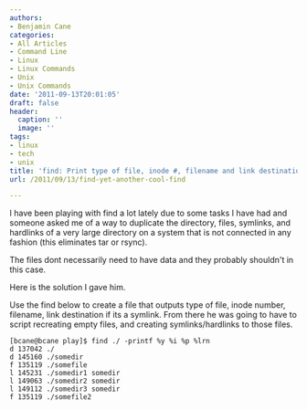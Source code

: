 ```yaml
---
authors:
- Benjamin Cane
categories:
- All Articles
- Command Line
- Linux
- Linux Commands
- Unix
- Unix Commands
date: '2011-09-13T20:01:05'
draft: false
header:
  caption: ''
  image: ''
tags:
- linux
- tech
- unix
title: 'find: Print type of file, inode #, filename and link destination'
url: /2011/09/13/find-yet-another-cool-find

---
```


I have been playing with find a lot lately due to some tasks I have had and someone asked me of a way to duplicate the directory, files, symlinks, and hardlinks of a very large directory on a system that is not connected in any fashion (this eliminates tar or rsync).

The files dont necessarily need to have data and they probably shouldn't in this case.

Here is the solution I gave him.

Use the find below to create a file that outputs type of file, inode number, filename, link destination if its a symlink. From there he was going to have to script recreating empty files, and creating symlinks/hardlinks to those files.

    [bcane@bcane play]$ find ./ -printf %y %i %p %lrn
    d 137042 ./
    d 145160 ./somedir
    f 135119 ./somefile
    l 145231 ./somedir1 somedir
    l 149063 ./somedir2 somedir
    l 149112 ./somedir3 somedir
    f 135119 ./somefile2
